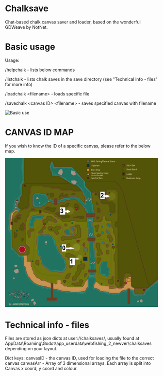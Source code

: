 # Chalksave

Chat-based chalk canvas saver and loader, based on the wonderful GDWeave by NotNet.

# Basic usage
Usage:

/helpchalk - lists below commands

/listchalk - lists chalk saves in the save directory (see "Technical info - files" for more info)

/loadchalk \<filename> - loads specific file

/savechalk \<canvas ID> \<filename> - saves specified canvas with filename

<p align="left">
  <img src="https://github.com/BailOutHere/Chalksave/blob/17209d8c7189d91e556fd19316a1ea54d619a4a3/chalk.gif?raw=true" alt="Basic use"/>
</p>

# CANVAS ID MAP

If you wish to know the ID of a specific canvas, please refer to the below map.
<p align="left">
  <img src="https://github.com/BailOutHere/Chalksave/blob/17209d8c7189d91e556fd19316a1ea54d619a4a3/MAP.png?raw=true" alt="Canvas ID Map"/>
</p>


# Technical info - files

Files are stored as json dicts at user://chalksaves/, usually found at AppData\Roaming\Godot\app_userdata\webfishing_2_newver\chalksaves depending on your layout.

Dict keys:
canvasID - the canvas ID, used for loading the file to the correct canvas
canvasArr - Array of 3 dimensional arrays. Each array is split into Canvas x coord, y coord and colour.
